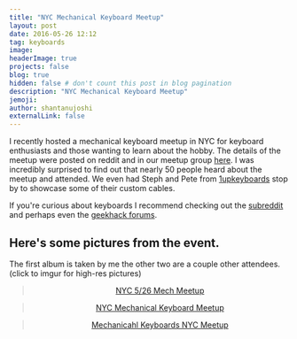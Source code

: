 ```yaml
---
title: "NYC Mechanical Keyboard Meetup"
layout: post
date: 2016-05-26 12:12
tag: keyboards
image: 
headerImage: true
projects: false
blog: true
hidden: false # don't count this post in blog pagination
description: "NYC Mechanical Keyboard Meetup"
jemoji: 
author: shantanujoshi
externalLink: false
---
```

I recently hosted a mechanical keyboard meetup in NYC for keyboard enthusiasts and those wanting to learn about the hobby. The details of the meetup were posted on reddit and in our meetup group [here](https://www.meetup.com/Click-clack-Mechanical-Keyboard/events/230786767/). I was incredibly surprised to find out that nearly 50 people heard about the meetup and attended. We even had Steph and Pete from [1upkeyboards](1upkeyboards.com) stop by to showcase some of their custom cables.

If you're curious about keyboards I recommend checking out the [subreddit](reddit.com/r/mechanicalkeyboards) and perhaps even the [geekhack forums](geekhack.org).

<h2> Here's some pictures from the event. </h2>
The first album is taken by me the other two are a couple other attendees. (click to imgur for high-res pictures)
<center>
<blockquote class="imgur-embed-pub" lang="en" data-id="a/Uorou"><a href="//imgur.com/Uorou">NYC 5/26 Mech Meetup</a></blockquote><script async src="//s.imgur.com/min/embed.js" charset="utf-8"></script></center>
<center>
<blockquote class="imgur-embed-pub" lang="en" data-id="a/rFkQe"><a href="//imgur.com/rFkQe">NYC Mechanical Keyboard Meetup</a></blockquote><script async src="//s.imgur.com/min/embed.js" charset="utf-8"></script></center>
<center>
<blockquote class="imgur-embed-pub" lang="en" data-id="a/QyKxG"><a href="//imgur.com/QyKxG">Mechanicahl Keyboards NYC Meetup</a></blockquote><script async src="//s.imgur.com/min/embed.js" charset="utf-8"></script>
</center>